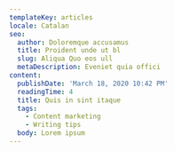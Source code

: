 ```yaml
---
templateKey: articles
locale: Catalan
seo:
  author: Doloremque accusamus
  title: Proident unde ut bl
  slug: Aliqua Quo eos ull
  metaDescription: Eveniet quia offici
content:
  publishDate: 'March 18, 2020 10:42 PM'
  readingTime: 4
  title: Quis in sint itaque
  tags:
    - Content marketing
    - Writing tips
  body: Lorem ipsum
---
```

